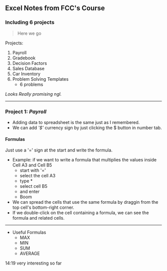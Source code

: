## Excel Notes from FCC's Course

### Including 6 projects

> Here we go

Projects:
1. Payroll
2. Gradebook
3. Decision Factors
4. Sales Database
5. Car Inventory
6. Problem Solving Templates
   - 6 problems
  
*Looks Really promising ngl.*

---

### Project 1: *Payroll*

- Adding data to spreadsheet is the same just as I remembered.
- We can add *'$'* currency sign by just clicking the $ button in number tab.

#### Formulas

Just use a '=' sign at the start and write the formula.
- Example: if we want to write a formula that multiplies the values inside Cell A3 and Cell B5
  - start with '='
  - select the cell A3
  - type *
  - select cell B5
  - and enter
  - Boom
- We can spread the cells that use the same formula by draggin from the top cell's bottom-right corner.
- If we double-click on the cell containing a formula, we can see the formula and related cells.
---
- Useful Formulas
  - MAX
  - MIN
  - SUM
  - AVERAGE

14:19 very interesting so far
